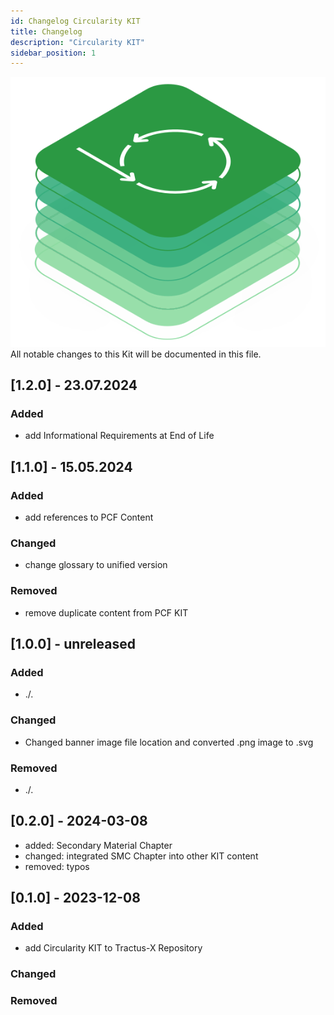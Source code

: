 ```yaml
---
id: Changelog Circularity KIT
title: Changelog
description: "Circularity KIT"
sidebar_position: 1
---
```


![Circulairty kit banner](/img/kit-icons/circularity-kit-icon.svg)
All notable changes to this Kit will be documented in this file.

## [1.2.0] - 23.07.2024

### Added

- add Informational Requirements at End of Life

## [1.1.0] - 15.05.2024

### Added

- add references to PCF Content

### Changed

- change glossary to unified version

### Removed

- remove duplicate content from PCF KIT

## [1.0.0] - unreleased

### Added

- ./.

### Changed

- Changed banner image file location and converted .png image to .svg

### Removed

- ./.

## [0.2.0] - 2024-03-08

- added: Secondary Material Chapter
- changed: integrated SMC Chapter into other KIT content
- removed: typos

## [0.1.0] - 2023-12-08

### Added

- add Circularity KIT to Tractus-X Repository

### Changed

### Removed
